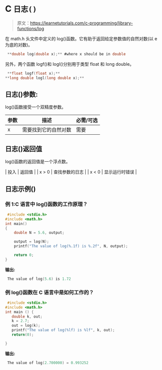 # C `日志()`

> 原文：<https://learnetutorials.com/c-programming/library-functions/log>

在 math.h 头文件中定义的 log()函数。它有助于返回给定参数值的自然对数(以 e 为底的对数)。

```c
 **double log(double x);** #where x should be in double 

```

另外，两个函数 logf()和 logl()分别用于类型 float 和 long double。

```c
 **float logf(float x);** 
**long double logl(long double x);** 

```

## 日志()参数:

log()函数接受一个双精度参数。

| 参数 | 描述 | 必需/可选 |
| --- | --- | --- |
| x | 需要找到它的自然对数 | 需要 |

## 日志()返回值

log()函数的返回值是一个浮点数。

| 投入 | 返回值 |
| x > 0 | 查找参数的日志 |
| x < 0 | 显示运行时错误 |

## 日志示例()

### 例 1:C 语言中 log()函数的工作原理？

```c
 #include <stdio.h>
#include <math.h>
int main()
{
    double N = 5.6, output;

    output = log(N);
    printf("The value of log(%.1f) is %.2f", N, output);

    return 0;
} 

```

**输出:**

```c
 The value of log(5.6) is 1.72 
```

### 例 log()函数在 C 语言中是如何工作的？

```c
 #include <stdio.h>
#include <math.h>
int main () {
   double k, out;
   k = 2.7;
   out = log(k);
   printf("The value of log(%lf) is %lf", k, out);
   return(0);

} 

```

**输出:**

```c
 The value of log(2.700000) = 0.993252 
```